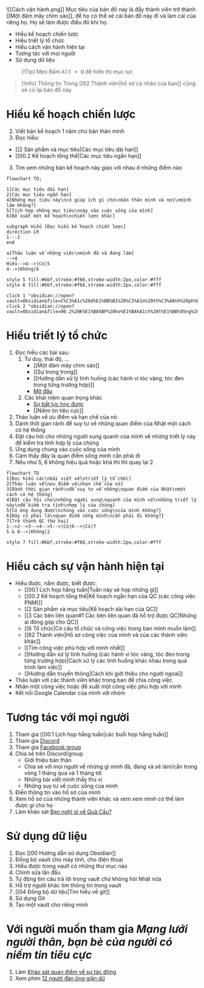 ![[Cách vận hành.png]]
Mục tiêu của bản đồ này là đẩy thành viên trở thành [[Một đám mây chim sáo]], để họ có thể xé cái bản đồ này đi và làm cái của riêng họ. Họ sẽ làm được điều đó khi họ:
- Hiểu kế hoạch chiến lược
- Hiểu triết lý tổ chức
- Hiểu cách vận hành hiện tại
- Tương tác với mọi người
- Sử dụng dữ liệu

> [!Tip] Mẹo
> Bấm <kbd>Alt + O</kbd> để hiển thị mục lục

> [!info] Thông tin
> Trong [[62 Thành viên|hồ sơ cá nhân của bạn]] cũng sẽ có lại bản đồ này

# Hiểu kế hoạch chiến lược
2. Viết bản kế hoạch 1 năm cho bản thân mình
1. Đọc hiểu:
- [[2 Sản phẩm và mục tiêu|Các mục tiêu dài hạn]]
- [[00.2 Kế hoạch tổng thể|Các mục tiêu ngắn hạn]]
3. Tìm xem những bản kế hoạch này giao với nhau ở những điểm nào

```mermaid
flowchart TD;  

1[Các mục tiêu dài hạn]
2[Các mục tiêu ngắn hạn]
4{Những mục tiêu này\ncó giúp ích gì cho\nbản thân mình và nơi\nmình làm không?}
5[Tích hợp những mục tiêu\nnày vào cuộc sống của mình]
6[Đề xuất một kế hoạch\nchiến lược khác] 

subgraph Hiểu [Đọc hiểu kế hoạch chiến lược]
direction LR
1---2
end

a[Thảo luận về những việc\nmình đã và đang làm]
-->4
Hiểu-->4-->|Có|5
4-->|Không|6

style 5 fill:#bbf,stroke:#f66,stroke-width:2px,color:#fff
style 6 fill:#bbf,stroke:#f66,stroke-width:2px,color:#fff

click 1 "obsidian://open?vault=Obsidian&file=C%C3%A1c%20d%E1%BB%B1%20%C3%A1n%20th%C3%A0nh%20ph%E1%BA%A7n"
click 2 "obsidian://open?vault=Obsidian&file=00.2%20K%E1%BA%BF%20ho%E1%BA%A1ch%20t%E1%BB%95ng%20th%E1%BB%83"
```
# Hiểu triết lý tổ chức
1. Đọc hiểu các bài sau:
	1. Tư duy, thái độ, ...
		- [[Một đám mây chim sáo]]
		- [[Sự trong trong]]
		- [[Hướng dẫn xử lý tình huống (các hành vi tóc vàng, tóc đen trong từng trường hợp)]]
		- [Mở đầu](https://xn--qucu-hr5aza.cc/mo-dau/?utm_source=Obsidian+Qu%E1%BA%A3+C%E1%BA%A7u+%C2%BB+B%E1%BA%A3n+%C4%91%E1%BB%93+trong+QC&utm_medium=M%E1%BB%9F+%C4%91%E1%BA%A7u&utm_campaign=Giai+%C4%91o%E1%BA%A1n+1)
	2. Các khái niệm quan trọng khác
		- [Sự bất lực học được](https://xn--qucu-hr5aza.cc/su-bat-luc-hoc-duoc/?utm_source=Obsidian+Qu%E1%BA%A3+C%E1%BA%A7u+%C2%BB+B%E1%BA%A3n+%C4%91%E1%BB%93+trong+QC&utm_medium=S%E1%BB%B1+b%E1%BA%A5t+l%E1%BB%B1c+h%E1%BB%8Dc+%C4%91%C6%B0%E1%BB%A3c+l%C3%A0+g%C3%AC%3F&utm_campaign=Giai+%C4%91o%E1%BA%A1n+1)
		- [[Niềm tin tiêu cực]] 
2. Thảo luận về ưu điểm và hạn chế của nó
3. Dành thời gian rảnh để suy tư về những quan điểm của Nhật một cách có hệ thống
4. Đặt câu hỏi cho những người xung quanh của mình về những triết lý này để kiểm tra tính hợp lý của chúng
5. Ứng dụng chúng vào cuộc sống của mình
6. Cảm thấy đây là quan điểm sống mình cần phải đi
7. Nếu như 5, 6 không hiệu quả hoặc khả thi thì quay lại 2
```mermaid
flowchart TD
1[Đọc hiểu các\nbài viết về\ntriết lý tổ chức]
2[Thảo luận về\nưu điểm và\nhạn chế của nó]
3[Dành thời gian rảnh\nđể suy tư về những\nquan điểm của Nhật\nmột cách có hệ thống]
4[Đặt câu hỏi cho\nnhững người xung\nquanh của mình về\nnhững triết lý này\nđể kiểm tra tính\nhợp lý của chúng]
5{Có ứng dụng được\nchúng vào cuộc sống\ncủa mình không?} 
6{Đây có phải là\nquan điểm sống mình\ncần phải đi không?}
7[Trở thành QC thứ hai]
1-->2-->3-->4-->5-->|Có|6-->|Có|7
5 & 6-->|Không|2

style 7 fill:#bbf,stroke:#f66,stroke-width:2px,color:#fff
```
# Hiểu cách sự vận hành hiện tại
- Hiểu được, nắm được, biết được:
	- [[00.1 Lịch họp hằng tuần|Tuần này sẽ họp những gì]]
	- [[00.2 Kế hoạch tổng thể|Kế hoạch ngắn hạn của QC (các công việc PNM)]]
	- [[2 Sản phẩm và mục tiêu|Kế hoạch dài hạn của QC]]
	- [[3 Các bên liên quan#1 Các bên liên quan đã hỗ trợ được QC|Những ai đóng góp cho QC]]
	- [[6 Tổ chức|Cơ cấu tổ chức và công việc trong ban mình muốn làm]] 
	- [[62 Thành viên|Hồ sơ công việc của mình và của các thành viên khác]]
	- [[Tìm công việc phù hợp với mình nhất]]
	- [[Hướng dẫn xử lý tình huống (các hành vi tóc vàng, tóc đen trong từng trường hợp)|Cách xử lý các tình huống khác nhau trong quá trình làm việc]]
	- [[Hướng dẫn truyền thông|Cách khi giới thiệu cho người ngoài]] 
- Thảo luận với các thành viên khác trong ban để chia công việc
- Nhận một công việc hoặc đề xuất một công việc phù hợp với mình
- Kết nối Google Calendar của mình với nhóm
# Tương tác với mọi người
1. Tham gia [[00.1 Lịch họp hằng tuần|các buổi họp hằng tuần]]
2. Tham gia [Discord](https://discord.gg/jWTk4EHFK2)
3. Tham gia [Facebook group](https://www.facebook.com/groups/thaydoiniemtintieucuc/)
4. Chia sẻ trên Discord/group
	- Giới thiệu bản thân
	- Chia sẻ với mọi người về những gì mình đã, đang và sẽ làm/cần trong vòng 1 tháng qua và 1 tháng tới
	- Những bài viết mình thấy thú vị
	- Những suy tư về cuộc sống của mình
5. Điền thông tin vào hồ sơ của mình
6. Xem hồ sơ của những thành viên khác và xem xem mình có thể làm được gì cho họ
7. Làm khảo sát [Bạn nghĩ gì về Quả Cầu?](https://quảcầu.cc/ban-nghi-gi-ve-qua-cau/?utm_source=Obsidian+Qu%E1%BA%A3+C%E1%BA%A7u+%C2%BB+B%E1%BA%A3n+%C4%91%E1%BB%93+trong+QC&utm_medium=B%E1%BA%A1n+ngh%C4%A9+g%C3%AC+v%E1%BB%81+Qu%E1%BA%A3+C%E1%BA%A7u%3F&utm_campaign=Giai+%C4%91o%E1%BA%A1n+1)
# Sử dụng dữ liệu
1. Đọc [[00 Hướng dẫn sử dụng Obsidian]]
2. Đồng bộ vault cho máy tính, cho điện thoại
3. Hiểu được trong vault có những thư mục nào
4. Chỉnh sửa lần đầu
5. Tự động tìm câu trả lời trong vault chứ không hỏi Nhật nữa
6. Hỗ trợ người khác tìm thông tin trong vault
7. [[04 Đồng bộ dữ liệu|Tìm hiểu về git]]
8. Sử dụng Git
9. Tạo một vault cho riêng mình

# Với người muốn tham gia *Mạng lưới người thân, bạn bè của người có niềm tin tiêu cực*
1. Làm [Khảo sát quan điểm về sự tác động](https://xn--qucu-hr5aza.cc/khao-sat-quan-diem-ve-su-tac-dong/?utm_source=Obsidian+Qu%E1%BA%A3+C%E1%BA%A7u+%C2%BB+B%E1%BA%A3n+%C4%91%E1%BB%93+trong+QC&utm_medium=Kh%E1%BA%A3o+s%C3%A1t+quan+%C4%91i%E1%BB%83m+v%E1%BB%81+s%E1%BB%B1+t%C3%A1c+%C4%91%E1%BB%99ng&utm_campaign=Giai+%C4%91o%E1%BA%A1n+1)
2. Xem phim [12 người đàn ông giận dữ](https://phimnhua.com/xem-phim/12-nguoi-dan-ong-gian-du-12-angry-men-1957/)